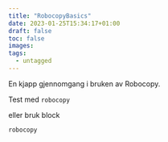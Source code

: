 ```yaml
---
title: "RobocopyBasics"
date: 2023-01-25T15:34:17+01:00
draft: false
toc: false
images:
tags:
  - untagged
---
```


En kjapp gjennomgang i bruken av Robocopy.

Test med `robocopy`

eller bruk block

```
robocopy
```

